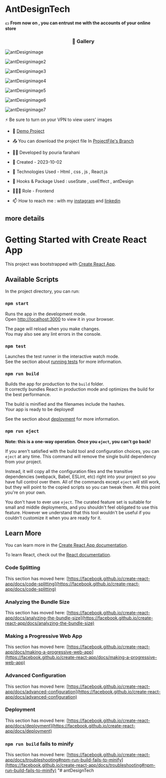 # AntDesignTech

💵 **From now on , you can entrust me with the accounts of your online store**
<!-- <p>&nbsp;</p>
<h3 align="center"> ☃ Help view the site </h3>

https://user-images.githubusercontent.com/109727844/210151666-ad89db12-3a27-4991-971a-9d8cb6e58c05.mp4 -->
 
<h3 align="center"> 📸 Gallery </h3>

![antDesignimage](https://github.com/Pouria-Farahani-developer/antDesignTech/assets/109727844/f8fd4988-fa6c-4329-9b18-01cf7e782474)

![antDesignimage2](https://github.com/Pouria-Farahani-developer/antDesignTech/assets/109727844/03ddc57b-e661-43a0-b762-e8e015303c5c)

![antDesignimage3](https://github.com/Pouria-Farahani-developer/antDesignTech/assets/109727844/18a1c8d6-3197-4966-8293-cf3cef5a649a)

![antDesignimage4](https://github.com/Pouria-Farahani-developer/antDesignTech/assets/109727844/1b4c4c4b-5bc2-4ce9-9750-1b0a50789b42)

![antDesignimage5](https://github.com/Pouria-Farahani-developer/antDesignTech/assets/109727844/dc91394f-59ba-4daf-aea3-5e2da2eadf17)

![antDesignimage6](https://github.com/Pouria-Farahani-developer/antDesignTech/assets/109727844/edb1e3df-cb52-4ff4-bf91-12dae20e69c0)

![antDesignimage7](https://github.com/Pouria-Farahani-developer/antDesignTech/assets/109727844/681b2135-db24-439d-b576-1529e5dcc745)


⚡ Be sure to turn on your VPN to view users' images

- 🔗 [Demo Project](https://pouria-farahani-developer.github.io/antDesignTech)

- 📤 You can download the project file In [ProjectFile's Branch](https://github.com/Pouria-Farahani-developer/antDesignTech/tree/Project-file)

- 👨‍💻 Developed by pouria farahani

- 📆 Created - 2023-10-02

- 🤖 Technologies Used - Html , css , js , React.js 

- 🚧 Hooks & Package Used : useState , useEffect , antDesign

- 🕵🏻‍♀️ Role - Frontend

- 📫 How to reach me : with my [instagram](https://www.instagram.com/pouria_farahani_developer) and [linkedin](https://www.linkedin.com/in/pouria-farahani-developer)

## more details

# Getting Started with Create React App

This project was bootstrapped with [Create React App](https://github.com/facebook/create-react-app).

## Available Scripts

In the project directory, you can run:

### `npm start`

Runs the app in the development mode.\
Open [http://localhost:3000](http://localhost:3000) to view it in your browser.

The page will reload when you make changes.\
You may also see any lint errors in the console.

### `npm test`

Launches the test runner in the interactive watch mode.\
See the section about [running tests](https://facebook.github.io/create-react-app/docs/running-tests) for more information.

### `npm run build`

Builds the app for production to the `build` folder.\
It correctly bundles React in production mode and optimizes the build for the best performance.

The build is minified and the filenames include the hashes.\
Your app is ready to be deployed!

See the section about [deployment](https://facebook.github.io/create-react-app/docs/deployment) for more information.

### `npm run eject`

**Note: this is a one-way operation. Once you `eject`, you can't go back!**

If you aren't satisfied with the build tool and configuration choices, you can `eject` at any time. This command will remove the single build dependency from your project.

Instead, it will copy all the configuration files and the transitive dependencies (webpack, Babel, ESLint, etc) right into your project so you have full control over them. All of the commands except `eject` will still work, but they will point to the copied scripts so you can tweak them. At this point you're on your own.

You don't have to ever use `eject`. The curated feature set is suitable for small and middle deployments, and you shouldn't feel obligated to use this feature. However we understand that this tool wouldn't be useful if you couldn't customize it when you are ready for it.

## Learn More

You can learn more in the [Create React App documentation](https://facebook.github.io/create-react-app/docs/getting-started).

To learn React, check out the [React documentation](https://reactjs.org/).

### Code Splitting

This section has moved here: [https://facebook.github.io/create-react-app/docs/code-splitting](https://facebook.github.io/create-react-app/docs/code-splitting)

### Analyzing the Bundle Size

This section has moved here: [https://facebook.github.io/create-react-app/docs/analyzing-the-bundle-size](https://facebook.github.io/create-react-app/docs/analyzing-the-bundle-size)

### Making a Progressive Web App

This section has moved here: [https://facebook.github.io/create-react-app/docs/making-a-progressive-web-app](https://facebook.github.io/create-react-app/docs/making-a-progressive-web-app)

### Advanced Configuration

This section has moved here: [https://facebook.github.io/create-react-app/docs/advanced-configuration](https://facebook.github.io/create-react-app/docs/advanced-configuration)

### Deployment

This section has moved here: [https://facebook.github.io/create-react-app/docs/deployment](https://facebook.github.io/create-react-app/docs/deployment)

### `npm run build` fails to minify

This section has moved here: [https://facebook.github.io/create-react-app/docs/troubleshooting#npm-run-build-fails-to-minify](https://facebook.github.io/create-react-app/docs/troubleshooting#npm-run-build-fails-to-minify)
"# antDesignTech

